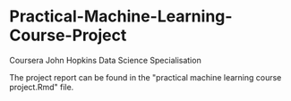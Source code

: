 # Practical-Machine-Learning-Course-Project
Coursera John Hopkins Data Science Specialisation

The project report can be found in the "practical machine learning course project.Rmd" file.

